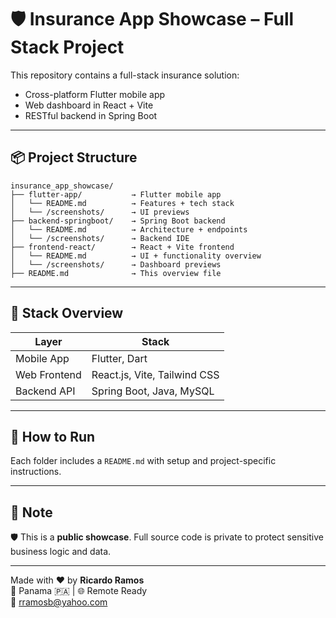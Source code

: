
# 🛡️ Insurance App Showcase – Full Stack Project

This repository contains a full-stack insurance solution:
- Cross-platform Flutter mobile app
- Web dashboard in React + Vite
- RESTful backend in Spring Boot

---

## 📦 Project Structure

```
insurance_app_showcase/
├── flutter-app/           → Flutter mobile app
│   └── README.md          → Features + tech stack
│   └── /screenshots/      → UI previews
├── backend-springboot/    → Spring Boot backend
│   └── README.md          → Architecture + endpoints
│   └── /screenshots/      → Backend IDE
├── frontend-react/        → React + Vite frontend
│   └── README.md          → UI + functionality overview
│   └── /screenshots/      → Dashboard previews
├── README.md              → This overview file
```

---

## 🚀 Stack Overview

| Layer         | Stack                        |
|---------------|------------------------------|
| Mobile App    | Flutter, Dart                |
| Web Frontend  | React.js, Vite, Tailwind CSS |
| Backend API   | Spring Boot, Java, MySQL     |

---

## 🔧 How to Run

Each folder includes a `README.md` with setup and project-specific instructions.

---

## 📣 Note

🛡️ This is a **public showcase**. Full source code is private to protect sensitive business logic and data.

---

Made with ❤️ by **Ricardo Ramos**  
📍 Panama 🇵🇦 | 🌐 Remote Ready  
📧 rramosb@yahoo.com
